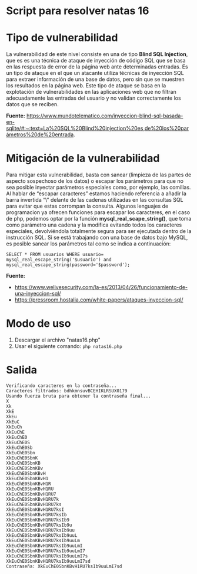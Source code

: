 # Script para resolver natas 16

# Tipo de vulnerabilidad
La vulnerabilidad de este nivel consiste en una de tipo **Blind SQL Injection**, que es es una técnica de ataque de inyección de código SQL que se basa en las respuesta de error de la página web ante determinadas entradas. Es un tipo de ataque en el que un atacante utiliza técnicas de inyección SQL para extraer información de una base de datos, pero sin que se muestren los resultados en la página web.
Este tipo de ataque se basa en la explotación de vulnerabilidades en las aplicaciones web que no filtran adecuadamente las entradas del usuario y no validan correctamente los datos que se reciben.

**Fuente:** https://www.mundotelematico.com/inyeccion-blind-sql-basada-en-sqlite/#:~:text=La%20SQL%20Blind%20injection%20es,de%20los%20parámetros%20de%20entrada.

# Mitigación de la vulnerabilidad
Para mitigar esta vulnerabilidad, basta con sanear (limpieza de las partes de aspecto sospechoso de los datos) o escapar los parámetros para que no sea posible inyectar parámetros especiales como, por ejemplo, las comillas. Al hablar de “escapar caracteres” estamos haciendo referencia a añadir la barra invertida “\” delante de las cadenas utilizadas en las consultas SQL para evitar que estas corrompan la consulta. 
Algunos lenguajes de programacion ya ofrecen funciones para escapar los caracteres, en el caso de php, podemos optar por la función **mysql_real_scape_string()**, que toma como parámetro una cadena y la modifica evitando todos los caracteres especiales, devolviéndola totalmente segura para ser ejecutada dentro de la instrucción SQL.
Si se está trabajando con una base de datos bajo MySQL, es posible sanear los parámetros tal como se indica a continuación:
```
SELECT * FROM usuarios WHERE usuario= mysql_real_escape_string('$usuario') and mysql_real_escape_string(password='$password');
```
**Fuente:**
- https://www.welivesecurity.com/la-es/2013/04/26/funcionamiento-de-una-inyeccion-sql/
- https://pressroom.hostalia.com/white-papers/ataques-inyeccion-sql/

# Modo de uso
1. Descargar el archivo "natas16.php"
2. Usar el siguiente comando: `php natas16.php`

# Salida

```
Verificando caracteres en la contraseña...
Caracteres filtrados: bdhkmnsuvBCEHIKLRSUX0179
Usando fuerza bruta para obtener la contraseña final...
X
Xk
XkE
XkEu
XkEuC
XkEuCh
XkEuChE
XkEuChE0
XkEuChE0S
XkEuChE0Sb
XkEuChE0Sbn
XkEuChE0SbnK
XkEuChE0SbnKB
XkEuChE0SbnKBv
XkEuChE0SbnKBvH
XkEuChE0SbnKBvH1
XkEuChE0SbnKBvH1R
XkEuChE0SbnKBvH1RU
XkEuChE0SbnKBvH1RU7
XkEuChE0SbnKBvH1RU7k
XkEuChE0SbnKBvH1RU7ks
XkEuChE0SbnKBvH1RU7ksI
XkEuChE0SbnKBvH1RU7ksIb
XkEuChE0SbnKBvH1RU7ksIb9
XkEuChE0SbnKBvH1RU7ksIb9u
XkEuChE0SbnKBvH1RU7ksIb9uu
XkEuChE0SbnKBvH1RU7ksIb9uuL
XkEuChE0SbnKBvH1RU7ksIb9uuLm
XkEuChE0SbnKBvH1RU7ksIb9uuLmI
XkEuChE0SbnKBvH1RU7ksIb9uuLmI7
XkEuChE0SbnKBvH1RU7ksIb9uuLmI7s
XkEuChE0SbnKBvH1RU7ksIb9uuLmI7sd
Contraseña: XkEuChE0SbnKBvH1RU7ksIb9uuLmI7sd
```
